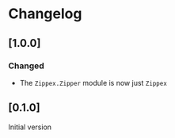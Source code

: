 # Changelog

## [1.0.0]

### Changed

- The `Zippex.Zipper` module is now just `Zippex`

## [0.1.0]

Initial version
